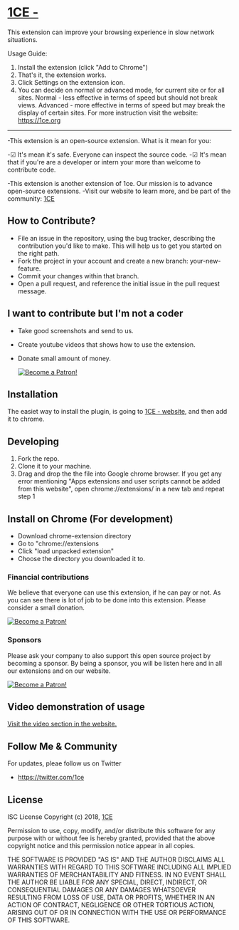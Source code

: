 # <a href="https://1ce.org/1click-faster-browser">1CE - </a>

This extension can improve your browsing experience in slow network situations.

Usage Guide:

1. Install the extension (click "Add to Chrome")
2. That's it, the extension works.
3. Click Settings on the extension icon.
4. You can decide on normal or advanced mode, for current site or for all sites. Normal - less effective in terms of speed but should not break views. Advanced - more effective in terms of speed but may break the display of certain sites.
For more instruction visit the website: https://1ce.org

---

-This extension is an open-source extension. What is it mean for you:

-☑ It's mean it's safe. Everyone can inspect the source code.
-☑ It's mean that if you're are a developer or intern your more than welcome to contribute code.

-This extension is another extension of 1ce. Our mission is to advance open-source extensions.
-Visit our website to learn more, and be part of the community: <a href="https://1ce.org">1CE</a>



## How to Contribute?

* File an issue in the repository, using the bug tracker, describing the contribution you'd like to make. This will help us to get you started on the right path.
* Fork the project in your account and create a new branch: your-new-feature.
* Commit your changes within that branch.
* Open a pull request, and reference the initial issue in the pull request message.

## I want to contribute but I'm not a coder

* Take good screenshots and send to us.
* Create youtube videos that shows how to use the extension.
* Donate small amount of money.

  <a href="https://www.patreon.com/bePatron?u=5449508" >
  <img src="https://1ce.org/patreon.png" alt="Become a Patron!"></a>

## Installation

The easiet way to install the plugin, is going to [1CE -  website](https://1ce.org/1click-faster-browser), and then add it to chrome.

## Developing

1.  Fork the repo.
2.  Clone it to your machine.
3.  Drag and drop the the file into Google chrome browser.
    If you get any error mentioning "Apps extensions and user scripts cannot be added from this website", open chrome://extensions/ in a new tab and repeat step 1

## Install on Chrome (For development)

* Download chrome-extension directory
* Go to "chrome://extensions
* Click "load unpacked extension"
* Choose the directory you downloaded it to.

### Financial contributions

We believe that everyone can use this extension, if he can pay or not.
As you can see there is lot of job to be done into this extension.
Please consider a small donation.

<a href="https://www.patreon.com/bePatron?u=5449508">
<img src="https://1ce.org/patreon.png" alt="Become a Patron!">
</a>

### Sponsors

Please ask your company to also support this open source project by becoming a sponsor.
By being a sponsor, you will be listen here and in all our extensions and on our website.

<a href="https://www.patreon.com/bePatron?u=5449508" >
<img src="https://1ce.org/patreon.png" alt="Become a Patron!"></a>

## Video demonstration of usage

<a href="https://1ce.org/1click-faster-browser/video">
Visit the video section in the website.
</a>

## Follow Me & Community

For updates, pleae follow us on Twitter

* <a href="https://twitter.com/1ce">https://twitter.com/1ce</a>

## License

ISC License Copyright (c) 2018, <a href="https://1ce.org">1CE</a>

Permission to use, copy, modify, and/or distribute this software for any purpose with or without fee is hereby granted, provided that the above copyright notice and this permission notice appear in all copies.

THE SOFTWARE IS PROVIDED "AS IS" AND THE AUTHOR DISCLAIMS ALL WARRANTIES WITH REGARD TO THIS SOFTWARE INCLUDING ALL IMPLIED WARRANTIES OF MERCHANTABILITY AND FITNESS. IN NO EVENT SHALL THE AUTHOR BE LIABLE FOR ANY SPECIAL, DIRECT, INDIRECT, OR CONSEQUENTIAL DAMAGES OR ANY DAMAGES WHATSOEVER RESULTING FROM LOSS OF USE, DATA OR PROFITS, WHETHER IN AN ACTION OF CONTRACT, NEGLIGENCE OR OTHER TORTIOUS ACTION, ARISING OUT OF OR IN CONNECTION WITH THE USE OR PERFORMANCE OF THIS SOFTWARE.
